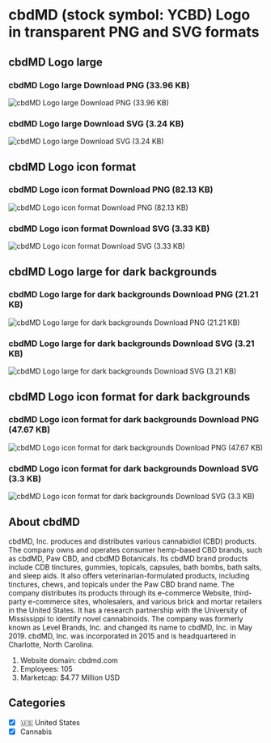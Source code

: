 # cbdMD (stock symbol: YCBD) Logo in transparent PNG and SVG formats

## cbdMD Logo large

### cbdMD Logo large Download PNG (33.96 KB)

![cbdMD Logo large Download PNG (33.96 KB)](/img/orig/YCBD_BIG-e4f3b933.png)

### cbdMD Logo large Download SVG (3.24 KB)

![cbdMD Logo large Download SVG (3.24 KB)](/img/orig/YCBD_BIG-08a2cf8d.svg)

## cbdMD Logo icon format

### cbdMD Logo icon format Download PNG (82.13 KB)

![cbdMD Logo icon format Download PNG (82.13 KB)](/img/orig/YCBD-2beeee90.png)

### cbdMD Logo icon format Download SVG (3.33 KB)

![cbdMD Logo icon format Download SVG (3.33 KB)](/img/orig/YCBD-187896ce.svg)

## cbdMD Logo large for dark backgrounds

### cbdMD Logo large for dark backgrounds Download PNG (21.21 KB)

![cbdMD Logo large for dark backgrounds Download PNG (21.21 KB)](/img/orig/YCBD_BIG.D-1c26d044.png)

### cbdMD Logo large for dark backgrounds Download SVG (3.21 KB)

![cbdMD Logo large for dark backgrounds Download SVG (3.21 KB)](/img/orig/YCBD_BIG.D-7cfc8cc9.svg)

## cbdMD Logo icon format for dark backgrounds

### cbdMD Logo icon format for dark backgrounds Download PNG (47.67 KB)

![cbdMD Logo icon format for dark backgrounds Download PNG (47.67 KB)](/img/orig/YCBD.D-93394c3a.png)

### cbdMD Logo icon format for dark backgrounds Download SVG (3.3 KB)

![cbdMD Logo icon format for dark backgrounds Download SVG (3.3 KB)](/img/orig/YCBD.D-dfaa1948.svg)

## About cbdMD

cbdMD, Inc. produces and distributes various cannabidiol (CBD) products. The company owns and operates consumer hemp-based CBD brands, such as cbdMD, Paw CBD, and cbdMD Botanicals. Its cbdMD brand products include CDB tinctures, gummies, topicals, capsules, bath bombs, bath salts, and sleep aids. It also offers veterinarian-formulated products, including tinctures, chews, and topicals under the Paw CBD brand name. The company distributes its products through its e-commerce Website, third-party e-commerce sites, wholesalers, and various brick and mortar retailers in the United States. It has a research partnership with the University of Mississippi to identify novel cannabinoids. The company was formerly known as Level Brands, Inc. and changed its name to cbdMD, Inc. in May 2019. cbdMD, Inc. was incorporated in 2015 and is headquartered in Charlotte, North Carolina.

1. Website domain: cbdmd.com
2. Employees: 105
3. Marketcap: $4.77 Million USD


## Categories
- [x] 🇺🇸 United States
- [x] Cannabis
